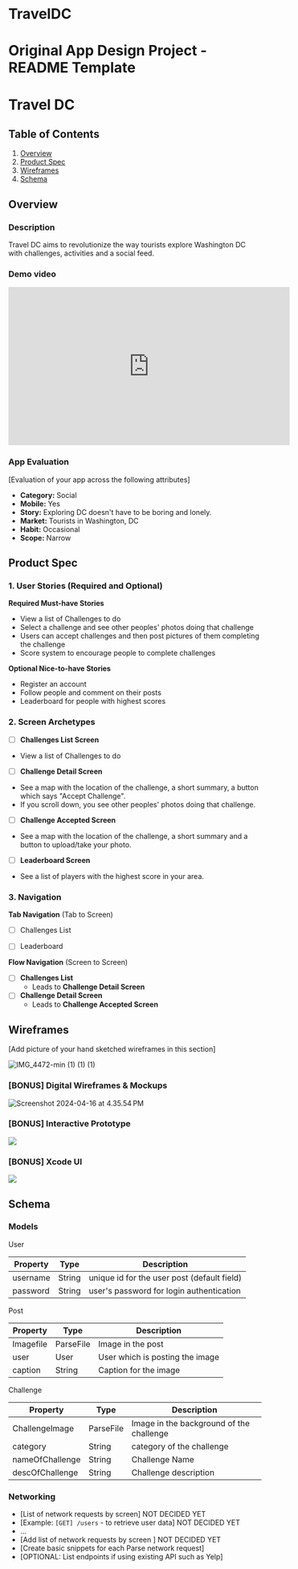 # TravelDC

Original App Design Project - README Template
===

# Travel DC

## Table of Contents

1. [Overview](#Overview)
2. [Product Spec](#Product-Spec)
3. [Wireframes](#Wireframes)
4. [Schema](#Schema)

## Overview

### Description

Travel DC aims to revolutionize the way tourists explore Washington DC with challenges, activities and a social feed.


### Demo video

<iframe width="560" height="315" src="https://www.youtube.com/embed/h9yMK3JlT9U?si=BGemSJC5eEyMlZLH" title="YouTube video player" frameborder="0" allow="accelerometer; autoplay; clipboard-write; encrypted-media; gyroscope; picture-in-picture; web-share" referrerpolicy="strict-origin-when-cross-origin" allowfullscreen></iframe>

### App Evaluation

[Evaluation of your app across the following attributes]
- **Category:** Social
- **Mobile:** Yes
- **Story:**  Exploring DC doesn't have to be boring and lonely.
- **Market:** Tourists in Washington, DC
- **Habit:** Occasional
- **Scope:** Narrow

## Product Spec

### 1. User Stories (Required and Optional)

**Required Must-have Stories**

* View a list of Challenges to do
* Select a challenge and see other peoples' photos doing that challenge
* Users can accept challenges and then post pictures of them completing the challenge
* Score system to encourage people to complete challenges

**Optional Nice-to-have Stories**

* Register an account
* Follow people and comment on their posts
* Leaderboard for people with highest scores

### 2. Screen Archetypes

- [ ] **Challenges List Screen**
* View a list of Challenges to do
- [ ] **Challenge Detail Screen**
* See a map with the location of the challenge, a short summary, a button which says "Accept Challenge".
* If you scroll down, you see other peoples' photos doing that challenge.
- [ ] **Challenge Accepted Screen**
* See a map with the location of the challenge, a short summary and a button to upload/take your photo.
- [ ] **Leaderboard Screen**
* See a list of players with the highest score in your area.


### 3. Navigation

**Tab Navigation** (Tab to Screen)


- [ ] Challenges List
- [ ] Leaderboard


**Flow Navigation** (Screen to Screen)

- [ ] **Challenges List**
  * Leads to **Challenge Detail Screen**
- [ ] **Challenge Detail Screen**
  * Leads to **Challenge Accepted Screen**


## Wireframes

[Add picture of your hand sketched wireframes in this section]

![IMG_4472-min (1) (1) (1)](https://hackmd.io/_uploads/SJr0gD3gA.jpg)



### [BONUS] Digital Wireframes & Mockups

![Screenshot 2024-04-16 at 4.35.54 PM](https://hackmd.io/_uploads/rydTWPngA.jpg)



### [BONUS] Interactive Prototype

<div>
    <a href="https://www.loom.com/share/0ac1bfd1289341a19f297c6cdec3ae5a">
      <img style="max-width:300px;" src="https://cdn.loom.com/sessions/thumbnails/0ac1bfd1289341a19f297c6cdec3ae5a-with-play.gif">
    </a>
  </div>


 ### [BONUS] Xcode UI
<div>
    <a href="https://www.loom.com/share/a998632af8854a978d0a8736bf43ac6e">
      <img style="max-width:300px;" src="https://cdn.loom.com/sessions/thumbnails/a998632af8854a978d0a8736bf43ac6e-full-1713755750907.jpg">
    </a>
  </div>


## Schema 


### Models

User

| Property | Type   | Description                                  |
|----------|--------|----------------------------------------------|
| username | String | unique id for the user post (default field)   |
| password | String | user's password for login authentication      |


Post

| Property | Type   | Description                                  |
|----------|--------|----------------------------------------------|
| Imagefile | ParseFile | Image in the post   |
| user | User | User which is posting the image     |
| caption | String | Caption for the image     |

Challenge

| Property | Type   | Description                                  |
|----------|--------|----------------------------------------------|
| ChallengeImage | ParseFile | Image in the background of the challenge   |
| category | String | category of the challenge     |
| nameOfChallenge | String | Challenge Name     |
| descOfChallenge | String | Challenge description     |


### Networking

- [List of network requests by screen] NOT DECIDED YET
- [Example: `[GET] /users` - to retrieve user data] NOT DECIDED YET
- ...
- [Add list of network requests by screen ] NOT DECIDED YET
- [Create basic snippets for each Parse network request]
- [OPTIONAL: List endpoints if using existing API such as Yelp]
